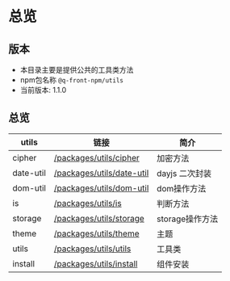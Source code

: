 # 总览

## 版本
- 本目录主要是提供公共的工具类方法
- npm包名称 `@q-front-npm/utils`
- 当前版本: 1.1.0

## 总览

| utils |  链接 | 简介 |
| ----  | ---- | ---- |    
| cipher |  [/packages/utils/cipher](/packages/utils/cipher) | 加密方法 |
| date-util |  [/packages/utils/date-util](/packages/utils/date-util) | dayjs 二次封装 |
| dom-util |  [/packages/utils/dom-util](/packages/utils/dom-util) | dom操作方法 |
| is | [/packages/utils/is](/packages/utils/is) | 判断方法 |
| storage |  [/packages/utils/storage](/packages/utils/storage) | storage操作方法 |
| theme | [/packages/utils/theme](/packages/utils/theme) | 主题 |
| utils |  [/packages/utils/utils](/packages/utils/utils) | 工具类 |  
| install |  [/packages/utils/install](/packages/utils/install) | 组件安装 |  